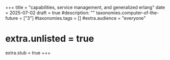 +++
title = "capabilities, service management, and generalized erlang"
date = 2025-07-02
draft = true
#description: ""
taxonomies.computer-of-the-future = ["3"]
#taxonomies.tags = []
#extra.audience = "everyone"
# extra.unlisted = true
extra.stub = true
+++

